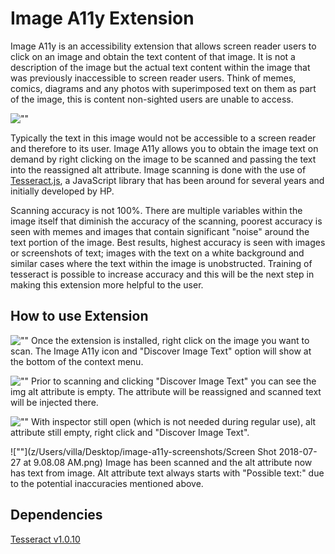 # Image A11y Extension

Image A11y is an accessibility extension that allows screen reader users to click on an image and obtain the text content of that image. It is not a description of the image but the actual text content within the image that was previously inaccessible to screen reader users. Think of memes, comics, diagrams and any photos with superimposed text on them as part of the image, this is content non-sighted users are unable to access.

![""](https://www.flickr.com/photos/163570736@N06/43692686172/in/album-72157698001753541/)

Typically the text in this image would not be accessible to a screen reader and therefore to its user. Image A11y allows you to obtain the image text on demand by right clicking on the image to be scanned and passing the text into the reassigned alt attribute. Image scanning is done with the use of [Tesseract.js](https://github.com/naptha/tesseract.js), a JavaScript library that has been around for several years and initially developed by HP.

Scanning accuracy is not 100%. There are multiple variables within the image itself that diminish the accuracy of the scanning, poorest accuracy is seen with memes and images that contain significant "noise" around the text portion of the image. Best results, highest accuracy is seen with images or screenshots of text; images with the text on a white background and similar cases where the text within the image is unobstructed. Training of tesseract is possible to increase accuracy and this will be the next step in making this extension more helpful to the user.     

## How to use Extension

![""](https://www.flickr.com/photos/163570736@N06/43692685452/in/album-72157698001753541/)
Once the extension is installed, right click on the image you want to scan. The Image A11y icon and "Discover Image Text" option will show at the bottom of the context menu.

![""](https://www.flickr.com/photos/163570736@N06/42836240865/in/album-72157698001753541/)
Prior to scanning and clicking "Discover Image Text" you can see the img alt attribute is empty. The attribute will be reassigned and scanned text will be injected there.

![""](https://www.flickr.com/photos/163570736@N06/43692685962/in/album-72157698001753541/)
With inspector still open (which is not needed during regular use), alt attribute still empty, right click and "Discover Image Text".

![""](z/Users/villa/Desktop/image-a11y-screenshots/Screen Shot 2018-07-27 at 9.08.08 AM.png)
Image has been scanned and the alt attribute now has text from image. Alt attribute text always starts with "Possible text:" due to the potential inaccuracies mentioned above.


## Dependencies

[Tesseract v1.0.10](https://github.com/naptha/tesseract.js)
